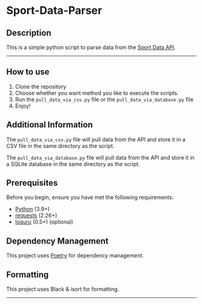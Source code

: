 # Sport-Data-Parser


## Description

This is a simple python script to parse data from the [Sport Data API](https://sportdataapi.com/).

---

## How to use

1. Clone the repository
2. Choose whether you want method you like to execute the scripts.
3. Run the ```pull_data_via_csv.py``` file or the ```pull_data_via_database.py``` file
4. Enjoy!

## Additional Information

The ```pull_data_via_csv.py``` file will pull data from the API and store it in a CSV file in the same directory as the script.

The ```pull_data_via_database.py``` file will pull data from the API and store it in a SQLite database in the same directory as the script.

## Prerequisites

Before you begin, ensure you have met the following requirements:

- [Python](https://www.python.org/downloads/) (3.9+)
- [requests](https://pypi.org/project/requests/) (2.26+)
- [loguru](https://pypi.org/project/loguru/) (0.5+) (optional)

## Dependency Management

This project uses [Poetry](https://python-poetry.org/) for dependency management.

## Formatting

This project uses Black & isort for formatting.

---
